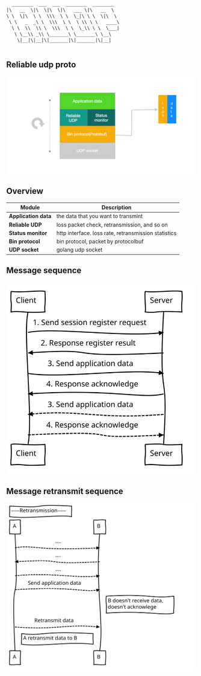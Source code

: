 ```
  ________  ___  ___  ________  ________
|\   __  \|\  \|\  \|\   ___ \|\   __  \
\ \  \|\  \ \  \\\  \ \  \_|\ \ \  \|\  \
 \ \   _  _\ \  \\\  \ \  \ \\ \ \   ____\
  \ \  \\  \\ \  \\\  \ \  \_\\ \ \  \___|
   \ \__\\ _\\ \_______\ \_______\ \__\
    \|__|\|__|\|_______|\|_______|\|__|
    
```

## Reliable udp proto
![Overview](https://github.com/woodywanghg/gitpicture/blob/master/overview_ss.png)


## Overview
|Module|Description|
|-|-|
| **Application data**|the data that you want to transmint|
| **Reliable UDP**|loss packet check, retransmission, and so on|
| **Status monitor**|http interface. loss rate, retransmission statistics|
| **Bin protocol**|bin protocol, packet by protocolbuf|
| **UDP socket**|golang udp socket|


## Message sequence
![message sequence](https://github.com/woodywanghg/gitpicture/blob/master/msgsequence.svg)

## Message retransmit sequence
![message sequence](https://github.com/woodywanghg/gitpicture/blob/master/sequenceretransmit_s2.svg)

